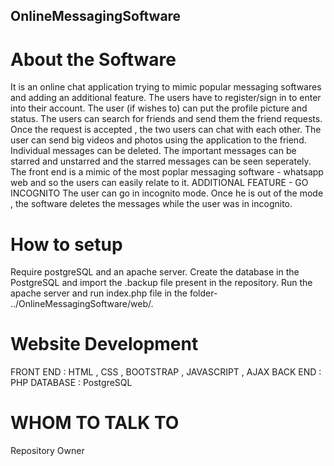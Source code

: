 ## OnlineMessagingSoftware ##

# About the Software #
It is an online chat application trying to mimic popular messaging softwares and adding an additional feature.
The users have to register/sign in to enter into their account.
The user (if wishes to) can put the profile picture and status.
The users can search for friends and send them the friend requests.
Once the request is accepted , the two users can chat with each other.
The user can send big videos and photos using the application to the friend.
Individual messages can be deleted.
The important messages can be starred and unstarred and the starred messages can be seen seperately.
The front end is a mimic of the most poplar messaging software - whatsapp web and so the users can easily relate to it.
ADDITIONAL FEATURE - GO INCOGNITO
The user can go in incognito mode.
Once he is out of the mode , the software deletes the messages while the user was in incognito.

# How to setup #
Require postgreSQL and an apache server.
Create the database in the PostgreSQL and import the .backup file present in the repository.
Run the apache server and run index.php file in the folder- ../OnlineMessagingSoftware/web/.

# Website Development #

FRONT END : HTML , CSS , BOOTSTRAP , JAVASCRIPT , AJAX
BACK END : PHP
DATABASE : PostgreSQL

# WHOM TO TALK TO #
Repository Owner
